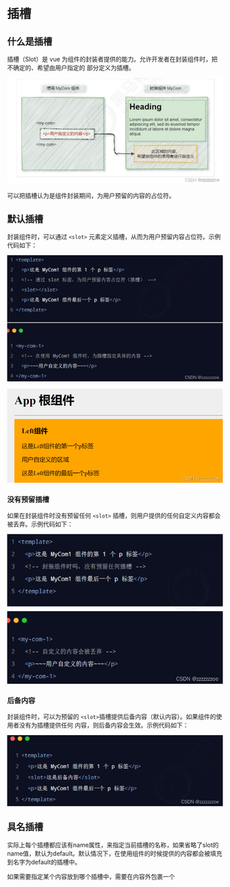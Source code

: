 # 插槽

## 什么是插槽

插槽（Slot）是 vue 为组件的封装者提供的能力。允许开发者在封装组件时，把不确定的、希望由用户指定的 部分定义为插槽。

![1684045789656](image/23-05-14-插槽/1684045789656.png)

可以把插槽认为是组件封装期间，为用户预留的内容的占位符。

## 默认插槽

封装组件时，可以通过 `<slot>` 元素定义插槽，从而为用户预留内容占位符。示例代码如下：

![1684045864250](image/23-05-14-插槽/1684045864250.png)

![1684045961229](image/23-05-14-插槽/1684045961229.png)

### 没有预留插槽

如果在封装组件时没有预留任何 `<slot>` 插槽，则用户提供的任何自定义内容都会被丢弃。示例代码如下：

![1684045922004](image/23-05-14-插槽/1684045922004.png)

### 后备内容

封装组件时，可以为预留的 `<slot>`插槽提供后备内容（默认内容）。如果组件的使用者没有为插槽提供任何 内容，则后备内容会生效。示例代码如下：

![1684046190457](image/23-05-14-插槽/1684046190457.png)

## 具名插槽

实际上每个插槽都应该有name属性，来指定当前插槽的名称，如果省略了slot的name值，默认为default。默认情况下，在使用组件的时候提供的内容都会被填充到名字为default的插槽中。

如果需要指定某个内容放到哪个插槽中，需要在内容外包裹一个 <template>标签，将v-slot命令放在 <template>标签里。

如果没有则会报错:v-slot只能使用在组件或 <template>标签中

<template>标签只起到包裹的作用，不会被渲染成元素。

示例代码：

```html
/*
*App.vue
*/
<Left>
        <!-- 1. 如果要把内容填充到指定名称的插槽中需要使用：v-slot这个指令 -->
        <!-- 2. v-slot后面要跟上插槽的的名字 -->
        <!-- 3. v-slot指令不能直接使用在元素身上，必须使用在template标签上 -->
        <!-- 4. template标签是一个虚拟标签，只起到包裹的作用，不会被渲染成任何实质性的html元素 -->
        <template v-slot:default>
        <!-- v-slot:简写是# -->
          <p>这是在Left组件的内容区域，声明的p标签</p>
        </template>
      </Left>
```

```html
/*
*Left.vue
*/
<template>
  <div class="left-container">
    <h3>Left组件</h3>
    <!-- 声明一个插槽区域 -->
    <slot name="default"></slot>
  </div>
</template>
```

即，如果在封装组件时需要预留多个插槽节点，则需要为每个 `<slot>` 插槽指定具体的 name 名称。这种带有具体名称的插槽叫做“具名插槽”。示例代码如下：

![1684046296087](image/23-05-14-插槽/1684046296087.png)

注意：没有指定 name 名称的插槽， 会有隐含的名称叫做 “default”。内部内容没有指定v-slot会默认放到名为default的插槽中。

### 为具名插槽提供内容

如上面提到，在向具名插槽提供内容的时候，我们可以在一个 `<template>` 元素上使用 v-slot 指令，并以 v-slot 的参数的 形式提供其名称。示例代码如下：

![1684046369138](image/23-05-14-插槽/1684046369138.png)

### 具名插槽的简写形式

跟 v-on 和 v-bind 一样，v-slot 也有缩写，即把参数之前的所有内容 (v-slot:) 替换为字符 #。例如 v-slot:header 可以被重写为 #header：

![1684046418068](image/23-05-14-插槽/1684046418068.png)

小总结：在子组件中封装插槽时slot节点用name属性定义插槽，在父组件使用插槽时template节点用v-slot命令指定内容渲染到哪个插槽里面。

## 作用域插槽

希望在父组件中使用到子组件 `<slot>`节点的属性，相当于子传父传值。实际上可以通过插槽接受插槽想要传递的数据。eg.

```html

/*Artical.vue*/
<slot name="content" msg="hello,vue!" :user="userInfo"></slot>
...
<script>
export default {
    // 首字母要大写
    name: 'Aticle',
    data(){
      return {
        userInfo: {
          name:'zs',
          age:'20'
        }
      }
    }
}
</script>
```

```html
/*App.vue*/
<template #content="scope">
        <p>啊，大海，全是水</p>
        <p>啊，蜈蚣，全是腿</p>
        <p>啊，辣椒，净辣嘴</p>
        <p>{{ scope}}</p>
</template>
```

![1684047062733](image/23-05-14-插槽/1684047062733.png)

为插槽绑数据时可以直接写死也可以v-bind绑定数据源中的数据。

 在封装组件时，为预留的`<slot>`声明数据对象，提供属性对应的值，在使用插槽的时候接收该对象使用，这种用法叫作用域插槽。* 建议将对象命名为scope（作用域）。

即，在封装组件的过程中，可以为预留的 `<slot>` 插槽绑定 props 数据，这种带有 props 数据的 `<slot>` 叫做“作用域插槽”。示例代码如下：

![1684047792670](image/23-05-14-插槽/1684047792670.png)

### 使用作用域插槽

可以使用 v-slot: 的形式，接收作用域插槽对外提供的数据。示例代码如下：

![1684047840831](image/23-05-14-插槽/1684047840831.png)

### 解构插槽 Prop

作用域插槽对外提供的数据对象，可以使用解构赋值简化数据的接收过程。示例代码如下：

![1684047853250](image/23-05-14-插槽/1684047853250.png)

自己写个小栗子：

```html
<template #content="{msg,user}">
        <p>啊，大海，全是水</p>
        <p>啊，蜈蚣，全是腿</p>
        <p>啊，辣椒，净辣嘴</p>
        <p>{{ msg }}</p>
        <p>{{ user.name }}</p>
</template>
```
